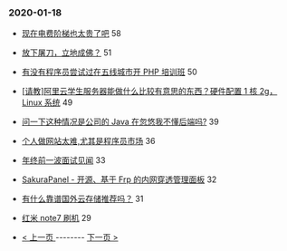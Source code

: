 ### 2020-01-18 
- [现在电费阶梯也太贵了吧](https://www.v2ex.com/t/638871) 58
- [放下屠刀，立地成佛？](https://www.v2ex.com/t/638912) 51
- [有没有程序员尝试过在五线城市开 PHP 培训班](https://www.v2ex.com/t/638897) 50
- [[请教]阿里云学生服务器能做什么比较有意思的东西？硬件配置 1 核 2g， Linux 系统](https://www.v2ex.com/t/638904) 49
- [问一下这种情况是公司的 Java 在忽悠我不懂后端吗?](https://www.v2ex.com/t/638909) 39
- [个人做网站太难,尤其是程序员市场](https://www.v2ex.com/t/638852) 36
- [年终前一波面试见闻](https://www.v2ex.com/t/638901) 33
- [SakuraPanel - 开源、基于 Frp 的内网穿透管理面板](https://www.v2ex.com/t/638900) 32
- [有什么靠谱国外云存储推荐吗？](https://www.v2ex.com/t/638941) 31
- [红米 note7 刷机](https://www.v2ex.com/t/638924) 29 

- [ < 上一页 ](https://github.com/able8/v2ex-hot-record/blob/master/2020-01-17.md) -------- [ 下一页 > ](https://github.com/able8/v2ex-hot-record/blob/master/2020-01-19.md)